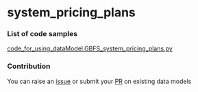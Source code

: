 # system_pricing_plans

### List of code samples 

<!-- 50-List of code -->

<!-- [code entry](link) -->
[code_for_using_dataModel.GBFS_system_pricing_plans.py](https://github.com/smart-data-models/dataModel.GBFS/blob/master/system_pricing_plans/code/code_for_using_dataModel.GBFS_system_pricing_plans.py)


<!-- /50-List of code -->

### Contribution
You can raise an [issue](https://github.com/smart-data-models/dataModel.GBFS/issues) or submit your [PR](https://github.com/smart-data-models/dataModel.GBFS/pulls) on existing data models
